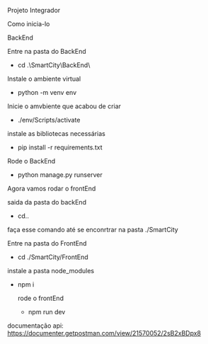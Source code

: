 Projeto Integrador

Como inicia-lo

BackEnd

Entre na pasta do BackEnd
- cd .\SmartCity\BackEnd\

Instale o ambiente virtual
-  python -m venv env

Inicie o amvbiente que acabou de criar
- ./env/Scripts/activate

instale as bibliotecas necessárias
- pip install -r requirements.txt

Rode o BackEnd
-  python manage.py runserver

Agora vamos rodar o frontEnd

saida da pasta do backEnd
- cd..

faça esse comando até se enconrtrar na pasta ./SmartCity

Entre na pasta do FrontEnd
- cd ./SmartCity/FrontEnd

instale a pasta node_modules
- npm i

  rode o frontEnd
  - npm run dev

documentação api: https://documenter.getpostman.com/view/21570052/2sB2xBDpx8
